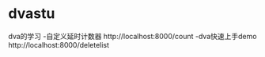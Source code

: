 # dvastu
dva的学习
-自定义延时计数器 http://localhost:8000/count
-dva快速上手demo http://localhost:8000/deletelist

